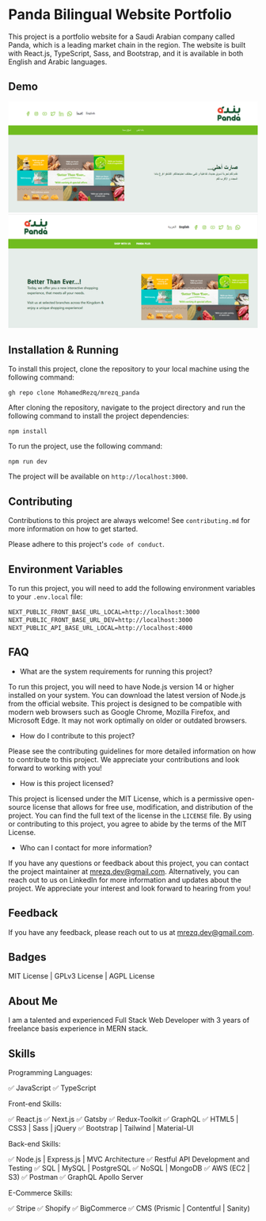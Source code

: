 # Panda Bilingual Website Portfolio

This project is a portfolio website for a Saudi Arabian company called Panda, which is a leading market chain in the region. The website is built with React.js, TypeScript, Sass, and Bootstrap, and it is available in both English and Arabic languages.

## Demo

![](https://github.com/MohamedRezq/mrezq_panda/blob/master/panda-ar.PNG)
![](https://github.com/MohamedRezq/mrezq_panda/blob/master/panda-en.PNG)

## Installation & Running

To install this project, clone the repository to your local machine using the following command:

```
gh repo clone MohamedRezq/mrezq_panda
```

After cloning the repository, navigate to the project directory and run the following command to install the project dependencies:

```
npm install
```

To run the project, use the following command:

```
npm run dev
```

The project will be available on `http://localhost:3000`.

## Contributing

Contributions to this project are always welcome! See `contributing.md` for more information on how to get started.

Please adhere to this project's `code of conduct`.

## Environment Variables

To run this project, you will need to add the following environment variables to your `.env.local` file:

```
NEXT_PUBLIC_FRONT_BASE_URL_LOCAL=http://localhost:3000
NEXT_PUBLIC_FRONT_BASE_URL_DEV=http://localhost:3000
NEXT_PUBLIC_API_BASE_URL_LOCAL=http://localhost:4000
```

## FAQ

- What are the system requirements for running this project?

To run this project, you will need to have Node.js version 14 or higher installed on your system. You can download the latest version of Node.js from the official website. This project is designed to be compatible with modern web browsers such as Google Chrome, Mozilla Firefox, and Microsoft Edge. It may not work optimally on older or outdated browsers.

- How do I contribute to this project?

Please see the contributing guidelines for more detailed information on how to contribute to this project. We appreciate your contributions and look forward to working with you!

- How is this project licensed?

This project is licensed under the MIT License, which is a permissive open-source license that allows for free use, modification, and distribution of the project. You can find the full text of the license in the `LICENSE` file. By using or contributing to this project, you agree to abide by the terms of the MIT License.

- Who can I contact for more information?

If you have any questions or feedback about this project, you can contact the project maintainer at mrezq.dev@gmail.com. Alternatively, you can reach out to us on LinkedIn for more information and updates about the project. We appreciate your interest and look forward to hearing from you!

## Feedback

If you have any feedback, please reach out to us at mrezq.dev@gmail.com.

## Badges

MIT License | GPLv3 License | AGPL License

## About Me

I am a talented and experienced Full Stack Web Developer with 3 years of freelance basis experience in MERN stack.

## Skills

Programming Languages:

✅ JavaScript
✅ TypeScript

Front-end Skills:

✅ React.js
✅ Next.js
✅ Gatsby
✅ Redux-Toolkit
✅ GraphQL
✅ HTML5 | CSS3 | Sass | jQuery
✅ Bootstrap | Tailwind | Material-UI

Back-end Skills:

✅ Node.js | Express.js | MVC Architecture
✅ Restful API Development and Testing
✅ SQL | MySQL | PostgreSQL
✅ NoSQL | MongoDB
✅ AWS (EC2 | S3)
✅ Postman
✅ GraphQL Apollo Server

E-Commerce Skills:

✅ Stripe
✅ Shopify
✅ BigCommerce
✅ CMS (Prismic | Contentful | Sanity)

